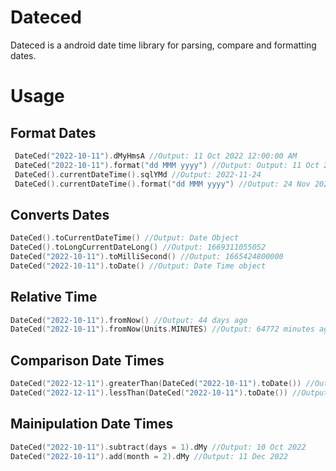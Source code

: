 # Dateced
Dateced is a android date time library for parsing, compare and formatting dates.

# Usage

## Format Dates
```kotlin
 DateCed("2022-10-11").dMyHmsA //Output: 11 Oct 2022 12:00:00 AM
 DateCed("2022-10-11").format("dd MMM yyyy") //Output: Output: 11 Oct 2022
 DateCed().currentDateTime().sqlYMd //Output: 2022-11-24
 DateCed().currentDateTime().format("dd MMM yyyy") //Output: 24 Nov 2022
```

## Converts Dates
```kotlin
DateCed().toCurrentDateTime() //Output: Date Object
DateCed().toLongCurrentDateLong() //Output: 1669311055052
DateCed("2022-10-11").toMilliSecond() //Output: 1665424800000
DateCed("2022-10-11").toDate() //Output: Date Time object
```
## Relative Time
```kotlin
DateCed("2022-10-11").fromNow() //Output: 44 days ago
DateCed("2022-10-11").fromNow(Units.MINUTES) //Output: 64772 minutes ago
```

## Comparison Date Times
```kotlin
DateCed("2022-12-11").greaterThan(DateCed("2022-10-11").toDate()) //Output: true
DateCed("2022-12-11").lessThan(DateCed("2022-10-11").toDate()) //Output: false
```

## Mainipulation Date Times
```kotlin
DateCed("2022-10-11").subtract(days = 1).dMy //Output: 10 Oct 2022
DateCed("2022-10-11").add(month = 2).dMy //Output: 11 Dec 2022
```

